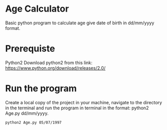 # Age Calculator
Basic python program to calculate age give date of birth in dd/mm/yyyy format.

# Prerequiste
Python2
Download python2 from this link: https://www.python.org/download/releases/2.0/

# Run the program
Create a local copy of the project in your machine, navigate to the directory in the terminal and run the program in terminal in the format: python2 Age.py dd/mm/yyyy.

```
python2 Age.py 05/07/1997
```
